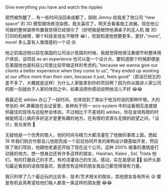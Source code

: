Give everything you have and watch the ripples

居然被热醒了… 有一些时间没回来成都了，刚刚 Jimmy 给我发了他公司 “new space” 的 3D 模型跟场景渲染图，我太喜欢了，明天去看看施工进展。现在他公司做的整体装修布置我觉得已经很🉑了（好吧我是眼馋他满桌子的无人机 跟 3D 打印的机械臂，哪个科技发烧友不眼馋 😂），但我知道他想要更多，更好，”more”, more! 多么富有人类情感的一个词 😝

他之前描述他以前在美国的公司设计思路的时候，我就觉得他很注重细节和整体用户体验，谈项目 as an experience 也可以是一个设计点，要知道那个时候即便是在美国他也是科技公司里比较早做这样的考虑的。”because we wanna give our clients a better experience when they come to us”, “they ended up working at our office more than their own, because it just, feels good”（原话已经忘的差不多了，大概就是这样）为什么人家能拿到你的项目啊？因为你从踏进人家公司的那一刻就处于人家的体验之中，如果没把你感动说明他活儿不好 😂😂 

我最近在 adidas 办公了一段时间，也体验到了类似于他当时说的那种环境，大的夸张的 4K 屏幕放在会议室里，各种处于同一 eco-system 中的设备相互连接提供最佳的现场与远程参会体验。不过相比于不差钱的 adidas，你在金钱有限的时候能把活儿做的多好这才是更有趣的地方。在有限的资源与无限的欲望之间，「设计」发光发热 🤹

无疑他是一个优秀的商人，他的时间与精力大都浇灌在了他做的事情上面。想起 19 年我们刚合作那会儿他刚完成一个前后协同开发的架构设计跟基础开发，然后除了我们项目，他跟他老婆还开始了现在这个公司，这种 200% 做事的激情是打动我的地方。想一想身边还有许多这样的朋友，Haishan, Kaleo , Sol, Trista 他们，有的打磨自己的手艺，有的浇灌自己的生活。感动，实在是感动 🥳🥳 如开头那句最近看到的话我很喜欢，我感觉有这样的朋友我自己都觉得很有力量。

我只列举了几个最近玩的比较多，技术/艺术相关的朋友，其他朋友各有所长 😜 要是有机会真希望给他们每人都发一条这样的朋友圈 😂😂
